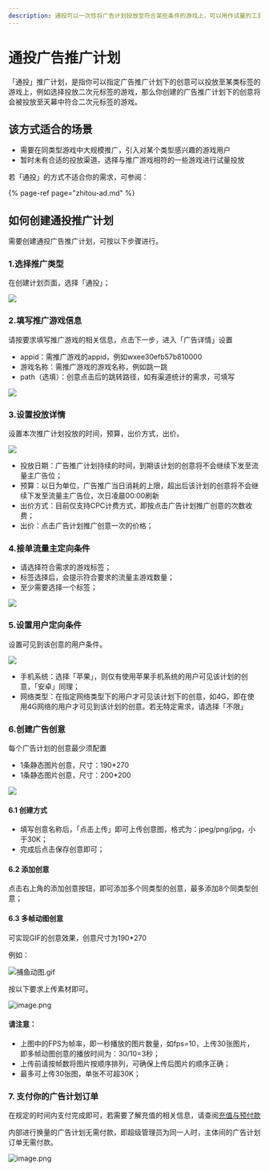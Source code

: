 ```yaml
---
description: 通投可以一次性将广告计划投放至符合某些条件的游戏上，可以用作试量的工具
---
```


# 通投广告推广计划

「通投」推广计划，是指你可以指定广告推广计划下的创意可以投放至某类标签的游戏上，例如选择投放二次元标签的游戏，那么你创建的广告推广计划下的创意将会被投放至天幕中符合二次元标签的游戏。  


## 该方式适合的场景

* 需要在同类型游戏中大规模推广，引入对某个类型感兴趣的游戏用户
* 暂时未有合适的投放渠道，选择与推广游戏相符的一些游戏进行试量投放

若「通投」的方式不适合你的需求，可参阅：

{% page-ref page="zhitou-ad.md" %}

## 如何创建通投推广计划

需要创建通投广告推广计划，可按以下步骤进行。

### **1.选择推广类型**

在创建计划页面，选择「通投」；

![](https://cdn.nlark.com/yuque/0/2019/png/254569/1557210557312-439fd6a8-eb91-4a27-a62b-b13acffc4aea.png?x-oss-process=image/resize,w_2000)

### **2.填写推广游戏信息**

请按要求填写推广游戏的相关信息，点击下一步，进入「广告详情」设置

* appid：需推广游戏的appid，例如wxee30efb57b810000
* 游戏名称：需推广游戏的游戏名称，例如跳一跳
* path（选填）：创意点击后的跳转路径，如有渠道统计的需求，可填写

![](https://cdn.nlark.com/yuque/0/2019/png/254569/1557146638551-161a8259-29bb-4e31-85f1-7a6516da2b41.png?x-oss-process=image/resize,w_2000)

### **3.设置投放详情**

设置本次推广计划投放的时间，预算，出价方式，出价。

![](https://cdn.nlark.com/yuque/0/2019/png/254569/1557147539031-2487605e-fd5f-4e9c-9f59-f4e4387297f2.png?x-oss-process=image/resize,w_2000)

* 投放日期：广告推广计划持续的时间，到期该计划的创意将不会继续下发至流量主广告位；
* 预算：以日为单位，广告推广当日消耗的上限，超出后该计划的创意将不会继续下发至流量主广告位，次日凌晨00:00刷新
* 出价方式：目前仅支持CPC计费方式，即按点击广告计划推广创意的次数收费；
* 出价：点击广告计划推广创意一次的价格；

### **4.接单流量主定向条件**

* 请选择符合需求的游戏标签；
* 标签选择后，会提示符合要求的流量主游戏数量；
* 至少需要选择一个标签；

![](https://cdn.nlark.com/yuque/0/2019/png/254569/1557210631407-05998efd-4136-4302-93d7-6ddcc1889ad8.png?x-oss-process=image/resize,w_2000)

### **5.设置用户定向条件**

设置可见到该创意的用户条件。

![](https://cdn.nlark.com/yuque/0/2019/png/254569/1557148552659-bef8e810-385a-47e1-9beb-0ecaa9195c7e.png?x-oss-process=image/resize,w_2000)

* 手机系统：选择「苹果」，则仅有使用苹果手机系统的用户可见该计划的创意，「安卓」同理；
* 网络类型：在指定网络类型下的用户才可见该计划下的创意，如4G，即在使用4G网络的用户才可见到该计划的创意。若无特定需求，请选择「不限」

### **6.创建广告创意**

每个广告计划的创意最少须配置

* 1条静态图片创意，尺寸：190\*270
* 1条静态图片创意，尺寸：200\*200

![](https://cdn.nlark.com/yuque/0/2019/png/254569/1557149234465-6cdc0c1e-86ca-4ba0-9f97-ae272abb1800.png?x-oss-process=image/resize,w_2000)

#### **6.1 创建方式**

* 填写创意名称后，「点击上传」即可上传创意图，格式为：jpeg/png/jpg，小于30K；
* 完成后点击保存创意即可；

#### **6.2 添加创意**

点击右上角的添加创意按钮，即可添加多个同类型的创意，最多添加8个同类型创意；

#### **6.3 多帧动图创意**

可实现GIF的创意效果，创意尺寸为190\*270

例如：

![&#x6355;&#x9C7C;&#x52A8;&#x56FE;.gif](https://cdn.nlark.com/yuque/0/2019/gif/254569/1557149626345-9e3d089d-fac0-43c4-81bc-aad71aa38131.gif)

按以下要求上传素材即可。

![image.png](https://cdn.nlark.com/yuque/0/2019/png/254569/1557210254011-35bfeba4-61c0-4c1d-89ac-f30e886633ae.png?x-oss-process=image/resize,w_2000)

#### 请注意：

* 上图中的FPS为帧率，即一秒播放的图片数量，如fps=10，上传30张图片，即多帧动图创意的播放时间为：30/10=3秒；
* 上传前请按帧数将图片按顺序排列，可确保上传后图片的顺序正确；
* 最多可上传30张图，单张不可超30K；

### **7. 支付你的广告计划订单**

在规定的时间内支付完成即可，若需要了解充值的相关信息，请查阅[充值与预付款](recharge.md)

内部进行换量的广告计划无需付款，即超级管理员为同一人时，主体间的广告计划订单无需付款。

![image.png](https://cdn.nlark.com/yuque/0/2019/png/254569/1557209990532-789ce771-1d49-4605-8eb8-895d0633a028.png?x-oss-process=image/resize,w_2000)



